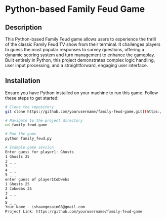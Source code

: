 # Python-based Family Feud Game

## Description
This Python-based Family Feud game allows users to experience the thrill of the classic Family Feud TV show from their terminal. It challenges players to guess the most popular responses to survey questions, offering a dynamic scoring system and turn management to enhance the gameplay. Built entirely in Python, this project demonstrates complex logic handling, user input processing, and a straightforward, engaging user interface.

## Installation
Ensure you have Python installed on your machine to run this game. Follow these steps to get started:

```bash
# Clone the repository
git clone https://github.com/yourusername/family-feud-game.git](https://github.com/Igosain08/Family-Fued)

# Navigate to the project directory
cd family-feud-game

# Run the game
python family_feud.py

# Example game session
Enter guess for player1: Ghosts
1 Ghosts 25
2 _ _
3 _ _
4 _ _
5 _ _
enter guess of player1Cobwebs
1 Ghosts 25
2 Cobwebs 25
3 _ _
4 _ _
5 _ _
Your Name - ishaangosain08@gmail.com
Project Link: https://github.com/yourusername/family-feud-game
